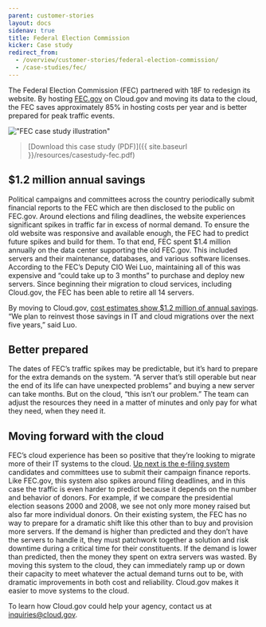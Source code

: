```yaml
---
parent: customer-stories
layout: docs
sidenav: true
title: Federal Election Commission
kicker: Case study
redirect_from:
  - /overview/customer-stories/federal-election-commission/
  - /case-studies/fec/
---
```

The Federal Election Commission (FEC) partnered with 18F to redesign its website. By hosting [FEC.gov](https://www.fec.gov/) on Cloud.gov and moving its data to the cloud, the FEC saves approximately 85% in hosting costs per year and is better prepared for peak traffic events.

 !["FEC case study illustration"]({{site.baseurl}}/assets/images/content/fec-case-study-illo.svg)

>[Download this case study (PDF)]({{ site.baseurl }}/resources/casestudy-fec.pdf)


## $1.2 million annual savings

Political campaigns and committees across the country periodically submit financial reports to the FEC which are then disclosed to the public on FEC.gov. Around elections and filing deadlines, the website experiences significant spikes in traffic far in excess of normal demand. To ensure the old website was responsive and available enough, the FEC had to predict future spikes and build for them. To that end, FEC spent $1.4 million annually on the data center supporting the old FEC.gov. This included servers and their maintenance, databases, and various software licenses. According to the FEC’s Deputy CIO Wei Luo, maintaining all of this was expensive and “could take up to 3 months” to purchase and deploy new servers. Since beginning their migration to cloud services, including Cloud.gov, the FEC has been able to retire all 14 servers.


By moving to Cloud.gov, [cost estimates show $1.2 million of annual savings](http://www.nextgov.com/cloud-computing/2017/03/fec-and-18f-team-save-agency-12m/136598/). “We plan to reinvest those savings in IT and cloud migrations over the next five years,” said Luo.

## Better prepared

The dates of FEC’s traffic spikes may be predictable, but it’s hard to prepare for the extra demands on the system. “A server that’s still operable but near the end of its life can have unexpected problems” and buying a new server can take months. But on the cloud, “this isn’t our problem.” The team can adjust the resources they need in a matter of minutes and only pay for what they need, when they need it.

## Moving forward with the cloud

FEC’s cloud experience has been so positive that they’re looking to migrate more of their IT systems to the cloud. [Up next is the e-filing system](https://www.fec.gov/about/reports-about-fec/agency-operations/e-filing-study-2016/) candidates and committees use to submit their campaign finance reports. Like FEC.gov, this system also spikes around filing deadlines, and in this case the traffic is even harder to predict because it depends on the number and behavior of donors. For example, if we compare the presidential election seasons 2000 and 2008, we see not only more money raised but also far more individual donors. On their existing system, the FEC has no way to prepare for a dramatic shift like this other than to buy and provision more servers. If the demand is higher than predicted and they don’t have the servers to handle it, they must patchwork together a solution and risk downtime during a critical time for their constituents. If the demand is lower than predicted, then the money they spent on extra servers was wasted. By moving this system to the cloud, they can immediately ramp up or down their capacity to meet whatever the actual demand turns out to be, with dramatic improvements in both cost and reliability. Cloud.gov makes it easier to move systems to the cloud.

To learn how Cloud.gov could help your agency, contact us at [inquiries@cloud.gov](mailto:inquiries@cloud.gov).
